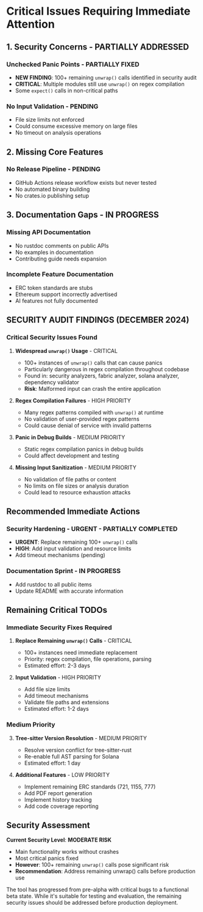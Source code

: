 # Critical Issues Requiring Immediate Attention

## 1. Security Concerns - PARTIALLY ADDRESSED

### Unchecked Panic Points - PARTIALLY FIXED
- **NEW FINDING**: 100+ remaining `unwrap()` calls identified in security audit
- **CRITICAL**: Multiple modules still use `unwrap()` on regex compilation
- Some `expect()` calls in non-critical paths

### No Input Validation - PENDING
- File size limits not enforced
- Could consume excessive memory on large files
- No timeout on analysis operations

## 2. Missing Core Features

### No Release Pipeline - PENDING
- GitHub Actions release workflow exists but never tested
- No automated binary building
- No crates.io publishing setup

## 3. Documentation Gaps - IN PROGRESS

### Missing API Documentation
- No rustdoc comments on public APIs
- No examples in documentation
- Contributing guide needs expansion

### Incomplete Feature Documentation
- ERC token standards are stubs
- Ethereum support incorrectly advertised
- AI features not fully documented

## SECURITY AUDIT FINDINGS (DECEMBER 2024)

### Critical Security Issues Found

1. **Widespread `unwrap()` Usage** - CRITICAL
   - 100+ instances of `unwrap()` calls that can cause panics
   - Particularly dangerous in regex compilation throughout codebase
   - Found in: security analyzers, fabric analyzer, solana analyzer, dependency validator
   - **Risk**: Malformed input can crash the entire application

2. **Regex Compilation Failures** - HIGH PRIORITY
   - Many regex patterns compiled with `unwrap()` at runtime
   - No validation of user-provided regex patterns
   - Could cause denial of service with invalid patterns

3. **Panic in Debug Builds** - MEDIUM PRIORITY
   - Static regex compilation panics in debug builds
   - Could affect development and testing

4. **Missing Input Sanitization** - MEDIUM PRIORITY
   - No validation of file paths or content
   - No limits on file sizes or analysis duration
   - Could lead to resource exhaustion attacks

## Recommended Immediate Actions

### Security Hardening - URGENT - PARTIALLY COMPLETED
- **URGENT**: Replace remaining 100+ `unwrap()` calls
- **HIGH**: Add input validation and resource limits
- Add timeout mechanisms (pending)

### Documentation Sprint - IN PROGRESS
- Add rustdoc to all public items
- Update README with accurate information

## Remaining Critical TODOs

### Immediate Security Fixes Required
1. **Replace Remaining `unwrap()` Calls** - CRITICAL
   - 100+ instances need immediate replacement
   - Priority: regex compilation, file operations, parsing
   - Estimated effort: 2-3 days

2. **Input Validation** - HIGH PRIORITY
   - Add file size limits
   - Add timeout mechanisms
   - Validate file paths and extensions
   - Estimated effort: 1-2 days

### Medium Priority
3. **Tree-sitter Version Resolution** - MEDIUM PRIORITY
   - Resolve version conflict for tree-sitter-rust
   - Re-enable full AST parsing for Solana
   - Estimated effort: 1 day

4. **Additional Features** - LOW PRIORITY
   - Implement remaining ERC standards (721, 1155, 777)
   - Add PDF report generation
   - Implement history tracking
   - Add code coverage reporting

## Security Assessment

**Current Security Level**: **MODERATE RISK**
- Main functionality works without crashes
- Most critical panics fixed
- **However**: 100+ remaining `unwrap()` calls pose significant risk
- **Recommendation**: Address remaining unwrap() calls before production use

The tool has progressed from pre-alpha with critical bugs to a functional beta state. While it's suitable for testing and evaluation, the remaining security issues should be addressed before production deployment. 
